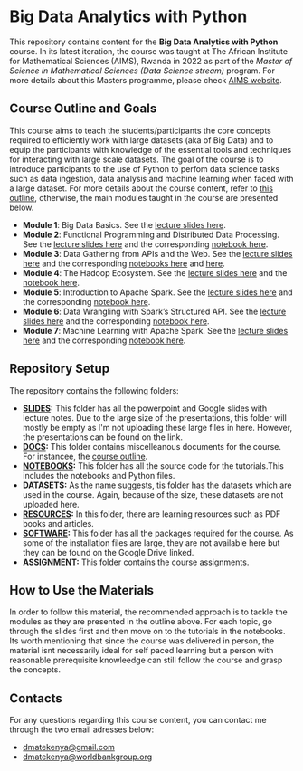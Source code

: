 # Big Data Analytics with Python



This repository contains content for the **Big Data Analytics with Python** course. In its latest iteration, the course was taught at The African Institute for Mathematical Sciences (AIMS), Rwanda in 2022 as part of the *Master of Science in Mathematical Sciences (Data Science  stream)* program. For more details about this Masters programme, please check [AIMS website](https://aims.ac.rw/structured-masters-program/).

## Course Outline and Goals
This course aims to teach the students/participants the core concepts required to efficiently work with large datasets (aka of Big Data)  and to equip the participants with knowledge of the essential tools and techniques for interacting with large scale datasets. 
The goal of the course is to introduce participants to the use of Python to perfom data science tasks such as data ingestion, data analysis and machine learning when faced with a large dataset. For more details about the course content, refer to [this outline](https://docs.google.com/document/d/1D7C0QPuRSlCzQJV5bjdwsucVoQtBbXOo/edit?usp=sharing&ouid=110133966802685314710&rtpof=true&sd=true), otherwise, the main modules taught in the course are presented below.

- **Module 1**: Big Data Basics. See the [lecture slides here](https://docs.google.com/presentation/d/1-lV4DdUViVmG1gn0wX__-6zEKWx_Q1kK/edit?usp=sharing&ouid=110133966802685314710&rtpof=true&sd=true).
- **Module 2**: Functional Programming and Distributed Data Processing. See the [lecture slides here](https://docs.google.com/presentation/d/1-Sv04jlugS4p80BVy_P1HJkJtKu2xr3R/edit?usp=sharing&ouid=110133966802685314710&rtpof=true&sd=true) and the corresponding [notebook here](https://drive.google.com/file/d/1-D2j5v__tggnmnGvsFbhVsnF4Kb4Hm7G/view?usp=sharing).
- **Module 3**: Data Gathering from APIs and the Web. See the [lecture slides here](https://docs.google.com/presentation/d/1-fBz44Mh_abgMSoIrhtF4XOiuAU3PXbz/edit?usp=sharing&ouid=110133966802685314710&rtpof=true&sd=true) and the corresponding [notebooks here](https://drive.google.com/file/d/1-DNO4mI-kA5Y63T68T-e9oS1yo-ZMePW/view?usp=sharing) and [here](https://drive.google.com/file/d/1-JWYPv8iL_GNq_fOIoYXYjrkTXxXzjwj/view?usp=sharing). 
- **Module 4**: The Hadoop Ecosystem. See the [lecture slides here](https://docs.google.com/presentation/d/1-aC3XV43yvtKKMnIsIKy4GoE2rs7jJPE/edit?usp=sharing&ouid=110133966802685314710&rtpof=true&sd=true) and the [notebook here](https://drive.google.com/file/d/1-OMFG3iKxpkIIIOTq3kR012RSfn69iTn/view?usp=sharing).
- **Module 5**: Introduction to Apache Spark. See the [lecture slides here](https://docs.google.com/presentation/d/1-aC3XV43yvtKKMnIsIKy4GoE2rs7jJPE/edit?usp=sharing&ouid=110133966802685314710&rtpof=true&sd=true) and the corresponding [notebook here](https://drive.google.com/file/d/1-DnvHwIM1n1qqMjA9qQI_52u1CzOWHEE/view?usp=sharing).
- **Module 6**: Data Wrangling with Spark’s Structured API. See the [lecture slides here](https://docs.google.com/presentation/d/1-Uxl2futHQfRdNXHxu9FQ9ViuvGvsEwW/edit?usp=sharing&ouid=110133966802685314710&rtpof=true&sd=true) and the corresponding [notebook here](https://drive.google.com/file/d/1-3hPlgXtcU3rtf9MeHHgrHrhLZcnAnWF/view?usp=sharing).
- **Module 7**: Machine Learning with Apache Spark. See the [lecture slides here](https://docs.google.com/presentation/d/1-XNapQ4l9k7SBpI1QHccYq7rD156Nhnp/edit?usp=sharing&ouid=110133966802685314710&rtpof=true&sd=true) and the corresponding [notebook here](https://drive.google.com/file/d/1-ANpoliFiCJqzFMQSJBhMKHgyWI5we_v/view?usp=sharing).


## Repository Setup
The repository contains the following folders:

- **[SLIDES](https://drive.google.com/drive/folders/1-Qee_Mw7g3surLZAY3gi2MuAUIYKos3w?usp=sharing):** This folder has all the powerpoint and Google slides with lecture notes. Due to the large size of the presentations, this folder will mostly be empty as I'm not uploading these large files in here. However, the presentations can be found on the link.
- **[DOCS](https://drive.google.com/drive/folders/1D-Av-_kbEtDnbpK29pv1MtCQu_2kfXX9?usp=sharing):** This folder contains miscelleanous documents for the course. For instancee, the [course outline]().
- **[NOTEBOOKS](https://drive.google.com/drive/folders/1-1lxCMrlKMxSg-rk1XdKuizT-9wulWAb?usp=sharing):** This folder has all the source code for the tutorials.This includes the notebooks and Python files. 
- **DATASETS:** As the name suggests, tis folder has the datasets which are used in the course. Again, because of the size, these datasets are not uploaded here.
- **[RESOURCES](https://drive.google.com/drive/folders/1-OmZI4IKnYvPF6wRmCHyO3HzvUFrDWxl?usp=sharing):** In this folder, there are learning resources such as PDF books and articles.
- **[SOFTWARE](https://drive.google.com/drive/folders/1zH-o44-cWmKGj53qV3rrB0DBKTCX7S51?usp=sharing):** This folder has all the packages required for the course. As some of the installation files are large, they are not available here but they can be found on the Google Drive linked. 
- **[ASSIGNMENT](https://drive.google.com/drive/folders/1DE6UaphbaspV5UGzmGB1Pt1tKZMY-XFH?usp=sharing):** This folder contains the course assignments.


## How to Use the Materials
In order to follow this material, the recommended approach is to tackle the modules as they are presented in the outline above. For each topic, go through the slides first and then move on to the tutorials in the notebooks. Its worth mentioning that since the course was delivered in person, the material isnt necessarily ideal for self paced learning but a person with reasonable prerequisite knowleedge can still follow the course and grasp the concepts.

## Contacts
For any questions regarding this course content, you can contact me through the two email adresses below:

- dmatekenya@gmail.com
- dmatekenya@worldbankgroup.org
